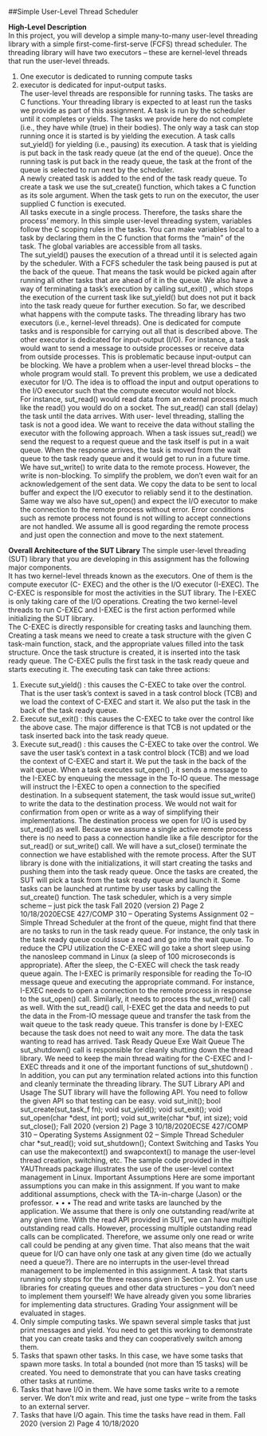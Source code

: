 ##Simple User-Level Thread Scheduler

**High-Level Description**<br/>
In this project, you will develop a simple many-to-many user-level threading library with a simple
first-come-first-serve (FCFS) thread scheduler. The threading library will have two executors –
these are kernel-level threads that run the user-level threads. <br/>
1. One executor is dedicated to running compute tasks
1. executor is dedicated for input-output tasks.</br>
The user-level threads are responsible for running tasks. The tasks are C functions. Your threading
library is expected to at least run the tasks we provide as part of this assignment. A task is run by
the scheduler until it completes or yields. The tasks we provide here do not complete (i.e., they
have while (true) in their bodies). The only way a task can stop running once it is started is by
yielding the execution. A task calls sut_yield() for yielding (i.e., pausing) its execution. A task
that is yielding is put back in the task ready queue (at the end of the queue). Once the running task
is put back in the ready queue, the task at the front of the queue is selected to run next by the
scheduler.<br/>
A newly created task is added to the end of the task ready queue. To create a task we use the
sut_create() function, which takes a C function as its sole argument. When the task gets to run
on the executor, the user supplied C function is executed.<br/>
All tasks execute in a single process. Therefore, the tasks share the process’ memory. In this simple
user-level threading system, variables follow the C scoping rules in the tasks. You can make
variables local to a task by declaring them in the C function that forms the “main” of the task. The
global variables are accessible from all tasks.<br/>
The sut_yield() pauses the execution of a thread until it is selected again by the scheduler. With
a FCFS scheduler the task being paused is put at the back of the queue. That means the task would
be picked again after running all other tasks that are ahead of it in the queue. We also have a way
of terminating a task’s execution by calling sut_exit() , which stops the execution of the current
task like sut_yield() but does not put it back into the task ready queue for further execution.
So far, we described what happens with the compute tasks. The threading library has two executors
(i.e., kernel-level threads). One is dedicated for compute tasks and is responsible for carrying out
all that is described above. The other executor is dedicated for input-output (I/O). For instance, a
task would want to send a message to outside processes or receive data from outside processes.
This is problematic because input-output can be blocking. We have a problem when a user-level
thread blocks – the whole program would stall. To prevent this problem, we use a dedicated
executor for I/O. The idea is to offload the input and output operations to the I/O executor such
that the compute executor would not block.<br/>
For instance, sut_read() would read data from an external process much like the read() you
would do on a socket. The sut_read() can stall (delay) the task until the data arrives. With user-
level threading, stalling the task is not a good idea. We want to receive the data without stalling
the executor with the following approach. When a task issues sut_read() we send the request to
a request queue and the task itself is put in a wait queue. When the response arrives, the task is
moved from the wait queue to the task ready queue and it would get to run in a future time. We
have sut_write() to write data to the remote process. However, the write is non-blocking. To
simplify the problem, we don’t even wait for an acknowledgement of the sent data. We copy the
data to be sent to local buffer and expect the I/O executor to reliably send it to the destination.
Same way we also have sut_open() and expect the I/O executor to make the connection to the
remote process without error. Error conditions such as remote process not found is not willing to
accept connections are not handled. We assume all is good regarding the remote process and just
open the connection and move to the next statement.<br/>

**Overall Architecture of the SUT Library**
The simple user-level threading (SUT) library that you are developing in this assignment has the
following major components.<br/>
It has two kernel-level threads known as the executors. One of them is the compute executor (C-
EXEC) and the other is the I/O executor (I-EXEC). The C-EXEC is responsible for most the
activities in the SUT library. The I-EXEC is only taking care of the I/O operations. Creating the
two kernel-level threads to run C-EXEC and I-EXEC is the first action performed while initializing
the SUT library.<br/>
The C-EXEC is directly responsible for creating tasks and launching them. Creating a task means
we need to create a task structure with the given C task-main function, stack, and the appropriate
values filled into the task structure. Once the task structure is created, it is inserted into the task
ready queue. The C-EXEC pulls the first task in the task ready queue and starts executing it. The
executing task can take three actions:<br/>
1. Execute sut_yield() : this causes the C-EXEC to take over the control. That is the user
task’s context is saved in a task control block (TCB) and we load the context of C-EXEC
and start it. We also put the task in the back of the task ready queue.
1. Execute sut_exit() : this causes the C-EXEC to take over the control like the above case.
The major difference is that TCB is not updated or the task inserted back into the task
ready queue.
1. Execute sut_read() : this causes the C-EXEC to take over the control. We save the user
task’s context in a task control block (TCB) and we load the context of C-EXEC and start
it. We put the task in the back of the wait queue.
When a task executes sut_open() , it sends a message to the I-EXEC by enqueuing the message
in the To-IO queue. The message will instruct the I-EXEC to open a connection to the specified
destination. In a subsequent statement, the task would issue sut_write() to write the data to the
destination process. We would not wait for confirmation from open or write as a way of
simplifying their implementations. The destination process we open for I/O is used by
sut_read() as well. Because we assume a single active remote process there is no need to pass a
connection handle like a file descriptor for the sut_read() or sut_write() call. We will have
a sut_close() terminate the connection we have established with the remote process.
After the SUT library is done with the initializations, it will start creating the tasks and pushing
them into the task ready queue. Once the tasks are created, the SUT will pick a task from the task
ready queue and launch it. Some tasks can be launched at runtime by user tasks by calling the
sut_create() function. The task scheduler, which is a very simple scheme – just pick the task
Fall 2020 (version 2)
Page 2
10/18/2020ECSE 427/COMP 310 – Operating Systems
Assignment 02 – Simple Thread Scheduler
at the front of the queue, might find that there are no tasks to run in the task ready queue. For
instance, the only task in the task ready queue could issue a read and go into the wait queue. To
reduce the CPU utilization the C-EXEC will go take a short sleep using the nanosleep command
in Linux (a sleep of 100 microseconds is appropriate). After the sleep, the C-EXEC will check the
task ready queue again.
The I-EXEC is primarily responsible for reading the To-IO message queue and executing the
appropriate command. For instance, I-EXEC needs to open a connection to the remote process in
response to the sut_open() call. Similarly, it needs to process the sut_write() call as well.
With the sut_read() call, I-EXEC get the data and needs to put the data in the From-IO message
queue and transfer the task from the wait queue to the task ready queue. This transfer is done by
I-EXEC because the task does not need to wait any more. The data the task wanting to read has
arrived.
Task Ready
Queue
Exe
Wait
Queue
The sut_shutdown() call is responsible for cleanly shutting down the thread library. We need to
keep the main thread waiting for the C-EXEC and I-EXEC threads and it one of the important
functions of sut_shutdown() . In addition, you can put any termination related actions into this
function and cleanly terminate the threading library.
The SUT Library API and Usage
The SUT library will have the following API. You need to follow the given API so that testing can
be easy.
void sut_init();
bool sut_create(sut_task_f fn);
void sut_yield();
void sut_exit();
void sut_open(char *dest, int port);
void sut_write(char *buf, int size);
void sut_close();
Fall 2020 (version 2)
Page 3
10/18/2020ECSE 427/COMP 310 – Operating Systems
Assignment 02 – Simple Thread Scheduler
char *sut_read();
void sut_shutdown();
Context Switching and Tasks
You can use the makecontext() and swapcontext() to manage the user-level thread creation,
switching, etc. The sample code provided in the YAUThreads package illustrates the use of the
user-level context management in Linux.
Important Assumptions
Here are some important assumptions you can make in this assignment. If you want to make
additional assumptions, check with the TA-in-charge (Jason) or the professor.
•
•
•
The read and write tasks are launched by the application. We assume that there is only one
outstanding read/write at any given time. With the read API provided in SUT, we can have
multiple outstanding read calls. However, processing multiple outstanding read calls can
be complicated. Therefore, we assume only one read or write call could be pending at any
given time. That also means that the wait queue for I/O can have only one task at any given
time (do we actually need a queue?).
There are no interrupts in the user-level thread management to be implemented in this
assignment. A task that starts running only stops for the three reasons given in Section 2.
You can use libraries for creating queues and other data structures – you don’t need to
implement them yourself! We have already given you some libraries for implementing data
structures.
Grading
Your assignment will be evaluated in stages.
1. Only simple computing tasks. We spawn several simple tasks that just print messages and
yield. You need to get this working to demonstrate that you can create tasks and they can
cooperatively switch among them.
2. Tasks that spawn other tasks. In this case, we have some tasks that spawn more tasks. In
total a bounded (not more than 15 tasks) will be created. You need to demonstrate that you
can have tasks creating other tasks at runtime.
3. Tasks that have I/O in them. We have some tasks write to a remote server. We don’t mix
write and read, just one type – write from the tasks to an external server.
4. Tasks that have I/O again. This time the tasks have read in them.
Fall 2020 (version 2)
Page 4
10/18/2020
